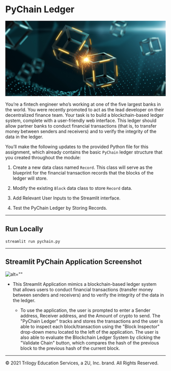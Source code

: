 # PyChain Ledger

![alt=""](Images/application-image.png)

You’re a fintech engineer who’s working at one of the five largest banks in the world. You were recently promoted to act as the lead developer on their decentralized finance team. Your task is to build a blockchain-based ledger system, complete with a user-friendly web interface. This ledger should allow partner banks to conduct financial transactions (that is, to transfer money between senders and receivers) and to verify the integrity of the data in the ledger.

You’ll make the following updates to the provided Python file for this assignment, which already contains the basic `PyChain` ledger structure that you created throughout the module:

1. Create a new data class named `Record`. This class will serve as the blueprint for the financial transaction records that the blocks of the ledger will store.

2. Modify the existing `Block` data class to store `Record` data.

3. Add Relevant User Inputs to the Streamlit interface.

4. Test the PyChain Ledger by Storing Records.

---

## Run Locally

``` streamlit run pychain.py ```

---
## Streamlit PyChain Application Screenshot

![alt=""](Images/PyChain_Streamlit_Screenshot.png)

* This Streamlit Application mimics a blockchain-based ledger system that allows users to conduct financial transactions (transfer money between senders and receivers) and to verify the integrity of the data in the ledger.

  * To use the application, the user is prompted to enter a Sender address, Receiver address, and the Amount of crypto to send. The "PyChain Ledger" tracks and stores the transactions and the user is able to inspect each block/transaction using the "Block Inspector" drop-down menu located to the left of the application. The user is also able to evaluate the Blockchain Ledger System by clicking the "Validate Chain" button, which compares the hash of the previous block to the previous hash of the current block.

---

© 2021 Trilogy Education Services, a 2U, Inc. brand. All Rights Reserved.
